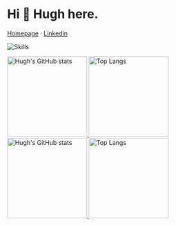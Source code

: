 # Hi 👋 Hugh here.

[Homepage](https://hughyau.com) · [Linkedin](https://www.linkedin.com/in/hugh-qiu-a15686273)

![Skills](https://skillicons.dev/icons?i=py,matlab,latex,github,c,cpp,cs,html,css,md,git,mysql,linux,vscode)

<a href="https://github-readme-stats-one-bice.vercel.app/api?username=HughYau&show_icons=true&include_all_commits=true&role=OWNER,ORGANIZATION_MEMBER#gh-light-mode-only" target="_blank">
  <img src="https://github-readme-stats-one-bice.vercel.app/api?username=HughYau&show_icons=true&include_all_commits=true&role=OWNER,ORGANIZATION_MEMBER#gh-light-mode-only" alt="Hugh's GitHub stats" height="185px">
</a>
<a href="https://github-readme-stats-one-bice.vercel.app/api/top-langs/?username=HughYau&layout=compact&langs_count=8&include_all_commits=true&role=OWNER,ORGANIZATION_MEMBER#gh-light-mode-only">
  <img src="https://github-readme-stats-one-bice.vercel.app/api/top-langs/?username=HughYau&layout=compact&langs_count=8&include_all_commits=true&role=OWNER,ORGANIZATION_MEMBER#gh-light-mode-only" alt="Top Langs" height="185px">
</a>

<a href="https://github-readme-stats-one-bice.vercel.app/api?username=HughYau&theme=calm&show_icons=true&include_all_commits=true&role=OWNER,ORGANIZATION_MEMBER#gh-dark-mode-only" target="_blank">
  <img src="https://github-readme-stats-one-bice.vercel.app/api?username=HughYau&theme=calm&show_icons=true&include_all_commits=true&role=OWNER,ORGANIZATION_MEMBER#gh-dark-mode-only" alt="Hugh's GitHub stats" height="185px">
</a>
<a href="https://github-readme-stats-one-bice.vercel.app/api/top-langs/?username=HughYau&theme=calm&layout=compact&langs_count=8&include_all_commits=true&role=OWNER,ORGANIZATION_MEMBER#gh-dark-mode-only">
  <img src="https://github-readme-stats-one-bice.vercel.app/api/top-langs/?username=HughYau&theme=calm&layout=compact&langs_count=8&include_all_commits=true&role=OWNER,ORGANIZATION_MEMBER#gh-dark-mode-only" alt="Top Langs" height="185px">
</a>
